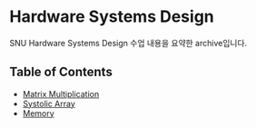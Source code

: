 # Hardware Systems Design

SNU Hardware Systems Design 수업 내용을 요약한 archive입니다.

## Table of Contents

* [Matrix Multiplication](01_matrix_multiplication.md)
* [Systolic Array](02_systolic_array.md)
* [Memory](03_memory.md)
